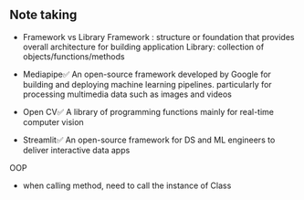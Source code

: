 ## Note taking

- Framework vs Library
Framework : structure or foundation that provides overall architecture for building application
Library: collection of objects/functions/methods

- Mediapipe✅
An open-source framework developed by Google for building and deploying machine learning pipelines.
particularly for processing multimedia data such as images and videos

- Open CV✅
A library of programming functions mainly for real-time computer vision

- Streamlit✅
An open-source framework for DS and ML engineers to deliver interactive data apps

OOP
- when calling method, need to call the instance of Class